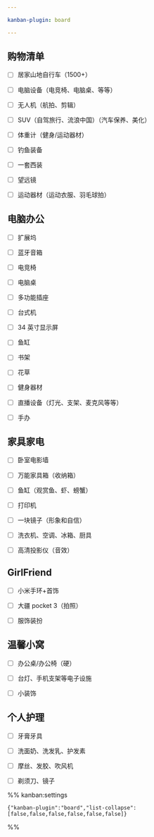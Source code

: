 ```yaml
---

kanban-plugin: board

---
```


## 购物清单

- [ ] 居家山地自行车（1500+）
- [ ] 电脑设备（电竞椅、电脑桌、等等）
- [ ] 无人机（航拍、剪辑）
- [ ] SUV（自驾旅行、流浪中国）（汽车保养、美化）
- [ ] 体重计（健身/运动器材）
- [ ] 钓鱼装备
- [ ] 一套西装
- [ ] 望远镜
- [ ] 运动器材（运动衣服、羽毛球拍）


## 电脑办公

- [ ] 扩展坞
- [ ] 蓝牙音箱
- [ ] 电竞椅
- [ ] 电脑桌
- [ ] 多功能插座
- [ ] 台式机
- [ ] 34 英寸显示屏
- [ ] 鱼缸
- [ ] 书架
- [ ] 花草
- [ ] 健身器材
- [ ] 直播设备（灯光、支架、麦克风等等）
- [ ] 手办


## 家具家电

- [ ] 卧室电影墙
- [ ] 万能家具箱（收纳箱）
- [ ] 鱼缸（观赏鱼、虾、螃蟹）
- [ ] 打印机
- [ ] 一块镜子（形象和自信）
- [ ] 洗衣机、空调、冰箱、厨具
- [ ] 高清投影仪（音效）


## GirlFriend

- [ ] 小米手环+首饰
- [ ] 大疆 pocket 3（拍照）
- [ ] 服饰装扮


## 温馨小窝

- [ ] 办公桌/办公椅（硬）
- [ ] 台灯、手机支架等电子设施
- [ ] 小装饰


## 个人护理

- [ ] 牙膏牙具
- [ ] 洗面奶、洗发乳、护发素
- [ ] 摩丝、发胶、吹风机
- [ ] 剃须刀、镜子




%% kanban:settings
```
{"kanban-plugin":"board","list-collapse":[false,false,false,false,false,false]}
```
%%